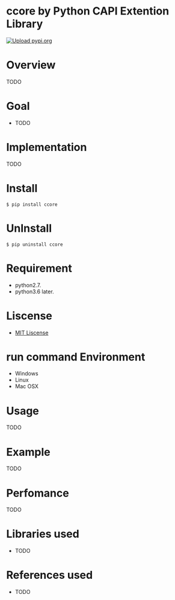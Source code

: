 # ccore  by Python CAPI Extention Library
[![Upload pypi.org](https://github.com/kirin123kirin/ccore/actions/workflows/pypi.yml/badge.svg?branch=v0.2.5)](https://github.com/kirin123kirin/ccore/actions/workflows/pypi.yml)

# Overview
TODO

# Goal
* TODO

# Implementation
TODO

# Install
```
$ pip install ccore
```

# UnInstall
```
$ pip uninstall ccore
```

# Requirement
* python2.7.
* python3.6 later.

# Liscense
* [MIT Liscense](https://github.com/kirin123kirin/ccore/blob/master/LICENSE)

# run command Environment
* Windows
* Linux
* Mac OSX

# Usage
TODO

# Example
TODO

# Perfomance
TODO

# Libraries used
* TODO

# References used
* TODO
